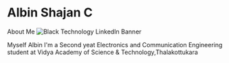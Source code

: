 # Albin Shajan C
About Me
![Black Technology LinkedIn Banner](https://github.com/albin-shajan-2004/albin_shajan/assets/125200933/28ab958c-23dd-41cb-ba94-a6846fbbab3e)

Myself Albin I'm a Second yeat Electronics and Communication Engineering student at Vidya Academy of Science & Technology,Thalakottukara
